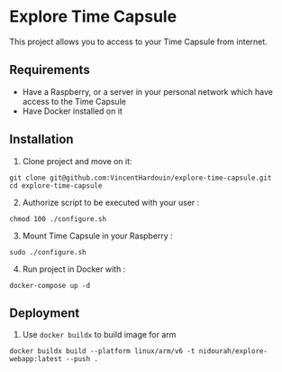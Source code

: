 # Explore Time Capsule

This project allows you to access to your Time Capsule from internet.

## Requirements 

- Have a Raspberry, or a server in your personal network which have access to the Time Capsule
- Have Docker installed on it

## Installation 

1. Clone project and move on it: 
```shell
git clone git@github.com:VincentHardouin/explore-time-capsule.git
cd explore-time-capsule
```

2. Authorize script to be executed with your user :
```shell
chmod 100 ./configure.sh
```

3. Mount Time Capsule in your Raspberry :

```shell
sudo ./configure.sh
```

4. Run project in Docker with :
```
docker-compose up -d
```

## Deployment 

1. Use `docker buildx` to build image for arm 
```
docker buildx build --platform linux/arm/v6 -t nidourah/explore-webapp:latest --push .
```

